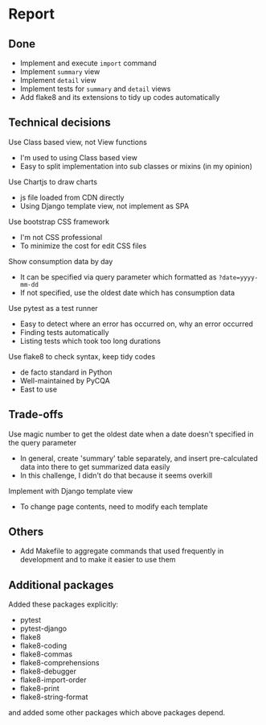 # Report

## Done

- Implement and execute `import` command
- Implement `summary` view
- Implement `detail` view
- Implement tests for `summary` and `detail` views
- Add flake8 and its extensions to tidy up codes automatically

## Technical decisions

Use Class based view, not View functions
- I'm used to using Class based view
- Easy to split implementation into sub classes or mixins (in my opinion)

Use Chartjs to draw charts
- js file loaded from CDN directly
- Using Django template view, not implement as SPA

Use bootstrap CSS framework
- I'm not CSS professional
- To minimize the cost for edit CSS files

Show consumption data by day
- It can be specified via query parameter which formatted as `?date=yyyy-mm-dd`
- If not specified, use the oldest date which has consumption data

Use pytest as a test runner
- Easy to detect where an error has occurred on, why an error occurred
- Finding tests automatically
- Listing tests which took too long durations

Use flake8 to check syntax, keep tidy codes
- de facto standard in Python
- Well-maintained by PyCQA
- East to use

## Trade-offs

Use magic number to get the oldest date when a date doesn't specified in the query parameter
- In general, create 'summary' table separately, and insert pre-calculated data into there to get summarized data easily
- In this challenge, I didn't do that because it seems overkill

Implement with Django template view
- To change page contents, need to modify each template

## Others

- Add Makefile to aggregate commands that used frequently in development and to make it easier to use them

## Additional packages

Added these packages explicitly:
- pytest
- pytest-django
- flake8
- flake8-coding
- flake8-commas
- flake8-comprehensions
- flake8-debugger
- flake8-import-order
- flake8-print
- flake8-string-format

and added some other packages which above packages depend.
